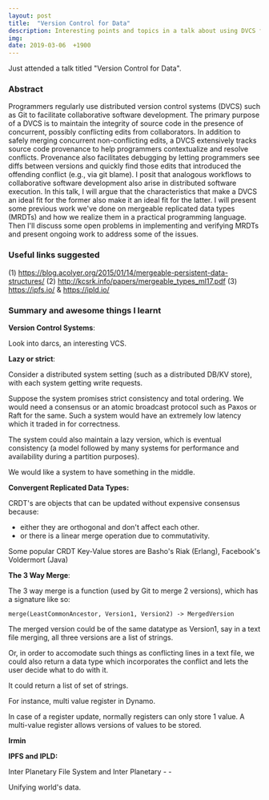 ```yaml
---
layout: post
title:  "Version Control for Data"
description: Interesting points and topics in a talk about using DVCS for convergence and consistency
img:
date: 2019-03-06  +1900
---
```


Just attended a talk titled "Version Control for Data".

### Abstract

Programmers regularly use distributed version control systems (DVCS) such as Git to facilitate collaborative software development. The primary purpose of a DVCS is to maintain the integrity of source code in the presence of concurrent, possibly conflicting edits from collaborators. In addition to safely merging concurrent non-conflicting edits, a DVCS extensively tracks source code provenance to help programmers contextualize and resolve conflicts. Provenance also facilitates debugging by letting programmers see diffs between versions and quickly find those edits that introduced the offending conflict (e.g., via git blame). I posit that analogous workflows to collaborative software development also arise in distributed software execution. In this talk, I will argue that the characteristics that make a DVCS an ideal fit for the former also make it an ideal fit for the latter. I will present some previous work we've done on mergeable replicated data types (MRDTs) and how we realize them in a practical programming language. Then I'll discuss some open problems in implementing and verifying MRDTs and present ongoing work to address some of the issues. 

### Useful links suggested

(1) https://blog.acolyer.org/2015/01/14/mergeable-persistent-data-structures/
(2) http://kcsrk.info/papers/mergeable_types_ml17.pdf
(3) https://ipfs.io/ & https://ipld.io/

### Summary and awesome things I learnt

**Version Control Systems**:

Look into darcs, an interesting VCS.

**Lazy or strict**:

Consider a distributed system setting (such as a distributed DB/KV store), with each system getting write requests.

Suppose the system promises strict consistency and total ordering. We would need a consensus or an atomic broadcast protocol such as Paxos or Raft for the same. Such a system would have an extremely low latency which it traded in for correctness.

The system could also maintain a lazy version, which is eventual consistency (a model followed by many systems for performance and availability during a partition purposes).

We would like a system to have something in the middle.

**Convergent Replicated Data Types:**

CRDT's are objects that can be updated without expensive consensus because:

+ either they are orthogonal and don't affect each other.
+ or there is a linear merge operation due to commutativity.

Some popular CRDT Key-Value stores are Basho's Riak (Erlang), Facebook's Voldermort (Java)

**The 3 Way Merge**:

The 3 way merge is a function (used by Git to merge 2 versions), which has a signature like so:

```
merge(LeastCommonAncestor, Version1, Version2) -> MergedVersion
```

The merged version could be of the same datatype as Version1, say in a text file merging, all three versions are a list of strings.

Or, in order to accomodate such things as conflicting lines in a text file, we could also return a data type which incorporates the conflict and lets the user decide what to do with it.

It could return a list of set of strings.

For instance, multi value register in Dynamo.

In case of a register update, normally registers can only store 1 value. A multi-value register allows versions of values to be stored.

**Irmin**

**IPFS and IPLD:**

Inter Planetary File System and Inter Planetary - -

Unifying world's data.


